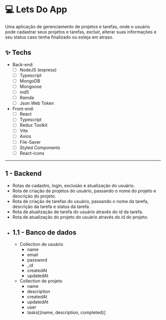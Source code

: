 # 💻 Lets Do App
Uma aplicação de gerenciamento de projetos e tarefas, onde o usuário pode cadastrar seus projetos e tarefas, excluir, alterar suas informações e seu status caso tenha finalizado ou esteja em atraso.
## ✨ Techs
  * Back-end:
    -  [ ] NodeJS (express)
    -  [ ] Typescript
    -  [ ] MongoDB
    -  [ ] Mongoose
    -  [ ] md5
    -  [ ] Ramda
    -  [ ] Json Web Token
  * Front-end:
    -  [ ] React
    -  [ ] Typescript
    -  [ ] Redux Toolkit
    -  [ ] Vite
    -  [ ] Axios
    -  [ ] File-Saver
    -  [ ] Styled Components
    -  [ ] React-icons
    
<hr />

## 1 - Backend
- Rotas de cadastro, login, exclusão e atualização do usuário.
- Rota de criação de projetos do usuário, passando o nome do projeto e descrição do projeto.
- Rota de criação de tarefas do usuário, passando o nome da tarefa, descrição da tarefa e status da tarefa.
- Rota de atualização de tarefa do usuário através do id da tarefa.
- Rota de atualização do projeto do usuário através do id do projeto.
- 
    ## 1.1 - Banco de dados
    - Collection de usuário
        - name
        - email
        - password
        - _id
        - createdAt
        - updatedAt
    - Collection de projeto
        - name
        - description
        - createdAt
        - updatedAt
        - user
        - tasks[{name, description, completed}]
     
    

